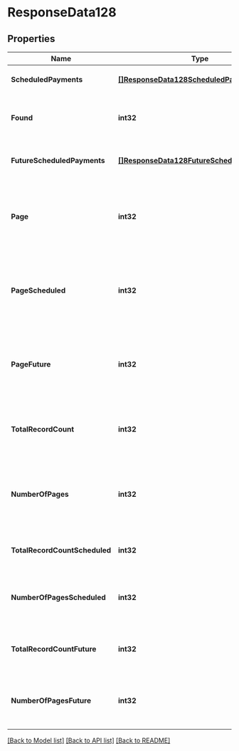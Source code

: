 # ResponseData128

## Properties
Name | Type | Description | Notes
------------ | ------------- | ------------- | -------------
**ScheduledPayments** | [**[]ResponseData128ScheduledPayments**](ResponseData128_scheduled_payments.md) | List of scheduled payments | [default to null]
**Found** | **int32** | The number of scheduled payments found | [default to null]
**FutureScheduledPayments** | [**[]ResponseData128FutureScheduledPayments**](ResponseData128_future_scheduled_payments.md) | List of future scheduled payments | [default to null]
**Page** | **int32** | The page number to be retrieved in the context of recordset paging | [default to null]
**PageScheduled** | **int32** | The page number to be retrieved for scheduled bill payments | [optional] [default to null]
**PageFuture** | **int32** | The page number to be retrieved for future scheduled bill payments | [optional] [default to null]
**TotalRecordCount** | **int32** | Sum of scheduled payments and future scheduled payments | [default to null]
**NumberOfPages** | **int32** | Total number of pages for scheduled payments and future scheduled payments | [default to null]
**TotalRecordCountScheduled** | **int32** | Number of records for scheduled payments | [optional] [default to null]
**NumberOfPagesScheduled** | **int32** | Total number of pages for the scheduled payments | [optional] [default to null]
**TotalRecordCountFuture** | **int32** | Number of records for future scheduled payments | [optional] [default to null]
**NumberOfPagesFuture** | **int32** | Total number of pages for the future scheduled payments | [optional] [default to null]

[[Back to Model list]](../README.md#documentation-for-models) [[Back to API list]](../README.md#documentation-for-api-endpoints) [[Back to README]](../README.md)

